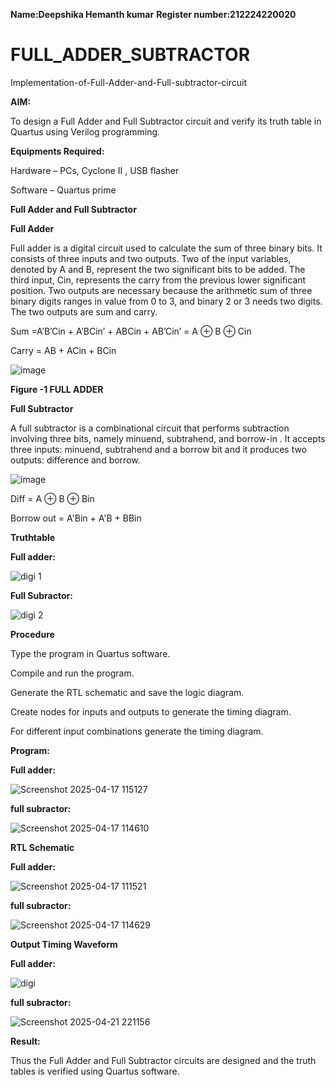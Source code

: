 **Name:Deepshika Hemanth kumar**
**Register number:212224220020**

# FULL_ADDER_SUBTRACTOR

Implementation-of-Full-Adder-and-Full-subtractor-circuit

**AIM:**

To design a Full Adder and Full Subtractor circuit and verify its truth table in Quartus using Verilog programming.

**Equipments Required:**

Hardware – PCs, Cyclone II , USB flasher

Software – Quartus prime

**Full Adder and Full Subtractor**

**Full Adder**

Full adder is a digital circuit used to calculate the sum of three binary bits. It consists of three inputs and two outputs. Two of the input variables, denoted by A and B, represent the two significant bits to be added. The third input, Cin, represents the carry from the previous lower significant position. Two outputs are necessary because the arithmetic sum of three binary digits ranges in value from 0 to 3, and binary 2 or 3 needs two digits. The two outputs are sum and carry.

Sum =A’B’Cin + A’BCin’ + ABCin + AB’Cin’ = A ⊕ B ⊕ Cin 

Carry = AB + ACin + BCin

![image](https://github.com/naavaneetha/FULL_ADDER_SUBTRACTOR/assets/154305477/0f30ba51-5ffb-4198-845f-18e054f675e7)

**Figure -1 FULL ADDER**

**Full Subtractor**

A full subtractor is a combinational circuit that performs subtraction involving three bits, namely minuend, subtrahend, and borrow-in . It accepts three inputs: minuend, subtrahend and a borrow bit and it produces two outputs: difference and borrow.

![image](https://github.com/naavaneetha/FULL_ADDER_SUBTRACTOR/assets/154305477/02b24f51-ab51-4304-9ad6-7b81ffc1ead5)

Diff = A ⊕ B ⊕ Bin 

Borrow out = A'Bin + A'B + BBin

**Truthtable**

**Full adder:**



![digi 1](https://github.com/user-attachments/assets/488be2a8-3502-4fce-ab5d-cbeb3d91f00f)



**Full Subractor:**



![digi 2](https://github.com/user-attachments/assets/1412ba83-6ad9-4de1-ac41-8db02c6269bf)

**Procedure**

Type the program in Quartus software.

Compile and run the program.

Generate the RTL schematic and save the logic diagram.

Create nodes for inputs and outputs to generate the timing diagram.

For different input combinations generate the timing diagram.

**Program:**


**Full adder:**


![Screenshot 2025-04-17 115127](https://github.com/user-attachments/assets/dbd72c50-7e9c-47c5-a50a-c4d31c269c6c)


**full subractor:**


![Screenshot 2025-04-17 114610](https://github.com/user-attachments/assets/702b0094-eb00-4136-bf03-c8fceca8ab37)



**RTL Schematic**

**Full adder:**


![Screenshot 2025-04-17 111521](https://github.com/user-attachments/assets/cd8f8072-b483-4144-850c-31b9ddc8474c)


**full subractor:**



![Screenshot 2025-04-17 114629](https://github.com/user-attachments/assets/eaa00a13-0bc4-4cf2-9db6-ab34adebc375)


**Output Timing Waveform**


**Full adder:**


![digi](https://github.com/user-attachments/assets/6f9ff347-261c-4eb5-ab73-1cd520f882e9)

**full subractor:**


![Screenshot 2025-04-21 221156](https://github.com/user-attachments/assets/3e28525b-7f87-478b-96bf-ccd8b86bd216)



**Result:**

Thus the Full Adder and Full Subtractor circuits are designed and the truth tables is verified using Quartus software.



